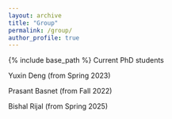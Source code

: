 ```yaml
---
layout: archive
title: "Group"
permalink: /group/
author_profile: true
---
```


{% include base_path %}
Current PhD students

Yuxin Deng (from Spring 2023)

Prasant Basnet (from Fall 2022)

Bishal Rijal (from Spring 2025)